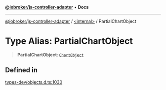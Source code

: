 [**@iobroker/js-controller-adapter**](../../README.md) • **Docs**

***

[@iobroker/js-controller-adapter](../../globals.md) / [\<internal\>](../README.md) / PartialChartObject

# Type Alias: PartialChartObject

> **PartialChartObject**: [`ChartObject`](../interfaces/ChartObject.md)

## Defined in

[types-dev/objects.d.ts:1030](https://github.com/ioBroker/ioBroker.js-controller/blob/51faba7cbec9601fb6a2f5142cb3a117e78ab588/packages/types-dev/objects.d.ts#L1030)
